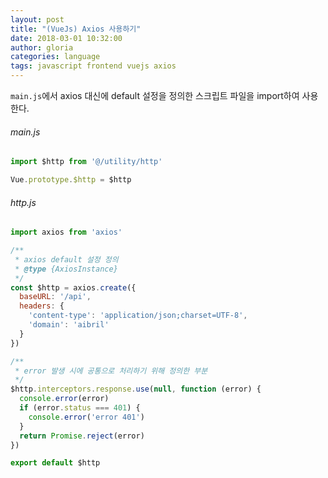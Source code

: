 ```yaml
---
layout: post
title: "(VueJs) Axios 사용하기"
date: 2018-03-01 10:32:00
author: gloria
categories: language
tags: javascript frontend vuejs axios
---
```


`main.js`에서 axios 대신에 default 설정을 정의한 스크립트 파일을 import하여 사용한다.
###### main.js
```javascript
import $http from '@/utility/http'

Vue.prototype.$http = $http
```

###### http.js
```javascript
import axios from 'axios'

/**
 * axios default 설정 정의
 * @type {AxiosInstance}
 */
const $http = axios.create({
  baseURL: '/api',
  headers: {
    'content-type': 'application/json;charset=UTF-8',
    'domain': 'aibril'
  }
})

/**
 * error 발생 시에 공통으로 처리하기 위해 정의한 부분
 */
$http.interceptors.response.use(null, function (error) {
  console.error(error)
  if (error.status === 401) {
    console.error('error 401')
  }
  return Promise.reject(error)
})

export default $http
```
